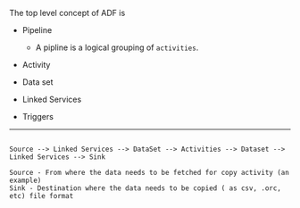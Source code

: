 The top level concept of ADF is 
  - Pipeline
      - A pipline is a logical grouping of `activities`.
      
  - Activity
       
  - Data set
  
  - Linked Services


  - Triggers

------

```

Source --> Linked Services --> DataSet --> Activities --> Dataset --> Linked Services --> Sink

Source - From where the data needs to be fetched for copy activity (an example)
Sink - Destination where the data needs to be copied ( as csv, .orc, etc) file format
```
